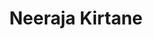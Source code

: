 ---
layout: page
title: Neeraja Kirtane
description: CS MS student
img: assets/img/students/neeraja.jpeg
redirect: https://neeraja1504.github.io/
importance: 4
category: "Students"
---
